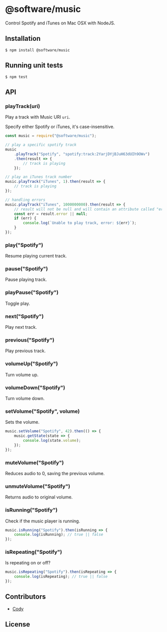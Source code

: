 # @software/music

Control Spotify and iTunes on Mac OSX with NodeJS.

## Installation

```
$ npm install @software/music
```

## Running unit tests

```
$ npm test
```

## API

### playTrack(uri)

Play a track with Music URI `uri`.

Specify either Spotify or iTunes, it's case-insensitive.

```javascript
const music = require("@software/music");

// play a specific spotify track
music
    .playTrack("Spotify", "spotify:track:2YarjDYjBJuH63dUIh9OWv")
    .then(result => {
        // track is playing
    });

// play an iTunes track number
music.playTrack("iTunes", 1).then(result => {
    // track is playing
});

// handling errors
music.playTrack("iTunes", 1000000000).then(result => {
    // result will not be null and will contain an attribute called "error"
    const err = result.error || null;
    if (err) {
        console.log(`Unable to play track, error: ${err}`);
    }
});
```

### play("Spotify")

Resume playing current track.

### pause("Spotify")

Pause playing track.

### playPause("Spotify")

Toggle play.

### next("Spotify")

Play next track.

### previous("Spotify")

Play previous track.

### volumeUp("Spotify")

Turn volume up.

### volumeDown("Spotify")

Turn volume down.

### setVolume("Spotify", volume)

Sets the volume.

```javascript
music.setVolume("Spotify", 42).then(() => {
    music.getState(state => {
        console.log(state.volume);
    });
});
```

### muteVolume("Spotify")

Reduces audio to 0, saving the previous volume.

### unmuteVolume("Spotify")

Returns audio to original volume.

### isRunning("Spotify")

Check if the music player is running.

```javascript
music.isRunning("Spotify").then(isRunning => {
    console.log(isRunning); // true || false
});
```

### isRepeating("Spotify")

Is repeating on or off?

```js
music.isRepeating("Spotify").then(isRepeating => {
    console.log(isRepeating); // true || false
});
```

## Contributors

-   [Cody](https://github.com/xavluiz)

## License
